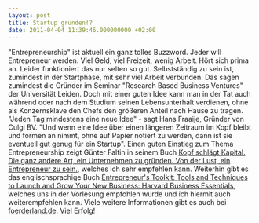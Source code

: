 ```yaml
---
layout: post
title: Startup gründen!?
date: 2011-04-04 11:39:46.000000000 +02:00
---
```

"Entrepreneurship" ist aktuell ein ganz tolles Buzzword. Jeder will Entrepreneur werden. Viel Geld, viel Freizeit, wenig Arbeit. Hört sich prima an. Leider funktioniert das nur selten so gut. Selbstständig zu sein ist, zumindest in der Startphase, mit sehr viel Arbeit verbunden. Das sagen zumindest die Gründer im Seminar "Research Based Business Ventures" der Universität Leiden. Doch mit einer guten Idee kann man in der Tat auch während oder nach dem Studium seinen Lebensunterhalt verdienen, ohne als Konzernsklave den Chefs den größeren Anteil nach Hause zu tragen. "Jeden Tag mindestens eine neue Idee" - sagt Hans Fraaije, Gründer von Culgi BV. "Und wenn eine Idee über einen längeren Zeitraum im Kopf bleibt und formen an nimmt, ohne auf Papier notiert zu werden, dann ist sie eventuell gut genug für ein Startup". Einen guten Einstieg zum Thema Entrepreneurship zeigt Günter Faltin in seinem Buch <a href="http://www.amazon.de/gp/product/3446415645/ref=as_li_qf_sp_asin_tl?ie=UTF8&amp;tag=patrihenei-21&amp;linkCode=as2&amp;camp=1638&amp;creative=6742&amp;creativeASIN=3446415645">Kopf schlägt Kapital. Die ganz andere Art, ein Unternehmen zu gründen. Von der Lust, ein Entrepreneur zu sein.</a>, welches ich sehr empfehlen kann. Weiterhin gibt es das englischsprachige Buch <a href="http://www.amazon.de/gp/product/1591394368/ref=as_li_tf_tl?ie=UTF8&amp;tag=patrihenei-21&amp;linkCode=as2&amp;camp=1638&amp;creative=6742&amp;creativeASIN=1591394368">Entrepreneur's Toolkit: Tools and Techniques to Launch and Grow Your New Business: Harvard Business Essentials</a>, welches uns in der Vorlesung empfohlen wurde und ich hiermit auch weiterempfehlen kann. Viele weitere Informationen gibt es auch bei <a href="http://www.foerderland.de/">foerderland.de</a>. Viel Erfolg!
